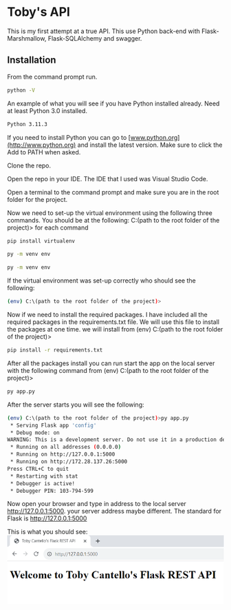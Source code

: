 # Toby's API

This is my first attempt at a true API. This use Python back-end with Flask-Marshmallow, Flask-SQLAlchemy and swagger.

## Installation

From the command prompt run.
```bash
python -V
```
An example of what you will see if you have Python installed already. Need at least Python 3.0 installed.
```bash
Python 3.11.3
```
If you need to install Python you can go to [www.python.org](http://www.python.org) and install the latest version. Make sure to click the Add to PATH when asked.

Clone the repo.

Open the repo in your IDE. The IDE that I used was Visual Studio Code.

Open a terminal to the command prompt and make sure you are in the root folder for the project.

Now we need to set-up the virtual environment using the following three commands.
You should be at the following: C:\(path to the root folder of the project)> for each command
```bash
pip install virtualenv
```
```bash
py -m venv env
```
```bash
py -m venv env
```

If the virtual environment was set-up correctly who should see the following:
```bash
(env) C:\(path to the root folder of the project)>
``` 
Now if we need to install the required packages. I have included all the required packages in the requirements.txt file. We will use this file to install the packages at one time. we will install from (env) C:\(path to the root folder of the project)>
```bash
pip install -r requirements.txt
``` 
After all the packages install you can run start the app on the local server with the following command from (env) C:\(path to the root folder of the project)>
```bash
py app.py
``` 
After the server starts you will see the following:
```bash
(env) C:\(path to the root folder of the project)>py app.py
 * Serving Flask app 'config'
 * Debug mode: on
WARNING: This is a development server. Do not use it in a production deployment. Use a production WSGI server instead.
 * Running on all addresses (0.0.0.0)
 * Running on http://127.0.0.1:5000
 * Running on http://172.28.137.26:5000
Press CTRL+C to quit
 * Restarting with stat
 * Debugger is active!
 * Debugger PIN: 103-794-599
```
Now open your browser and type in address to the local server http://127.0.0.1:5000. your server address maybe different. The standard for Flask is http://127.0.0.1:5000

This is what you should see:
![Picture of the homepage of the API](/static/readme/home.png)
